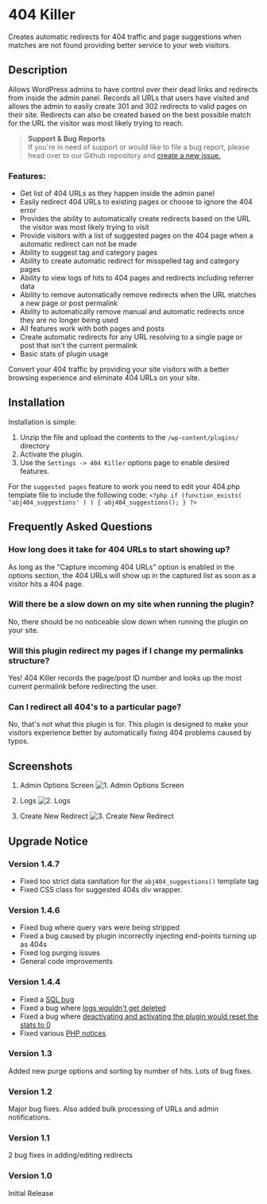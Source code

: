 # 404 Killer #

Creates automatic redirects for 404 traffic and page suggestions when matches are not found providing better service to your web visitors.

## Description ##

Allows WordPress admins to have control over their dead links and redirects from inside the admin panel. Records all URLs that users have visited and allows the admin to easily create 301 and 302 redirects to valid pages on their site. Redirects can also be created based on the best possible match for the URL the visitor was most likely trying to reach.

> <strong>Support & Bug Reports</strong><br>
> If you're in need of support or would like to file a bug report, please head over to our Github repository and [create a new issue.](https://github.com/aaron13100/404killer/issues)
>

### Features: ###

* Get list of 404 URLs as they happen inside the admin panel
* Easily redirect 404 URLs to existing pages or choose to ignore the 404 error
* Provides the ability to automatically create redirects based on the URL the visitor was most likely trying to visit
* Provide visitors with a list of suggested pages on the 404 page when a automatic redirect can not be made
* Ability to suggest tag and category pages
* Ability to create automatic redirect for misspelled tag and category pages
* Ability to view logs of hits to 404 pages and redirects including referrer data
* Ability to remove automatically remove redirects when the URL matches a new page or post permalink
* Ability to automatically remove manual and automatic redirects once they are no longer being used
* All features work with both pages and posts
* Create automatic redirects for any URL resolving to a single page or post that isn't the current permalink
* Basic stats of plugin usage

Convert your 404 traffic by providing your site visitors with a better browsing experience and eliminate 404 URLs on your site.

## Installation ##

Installation is simple:

1. Unzip the file and upload the contents to the `/wp-content/plugins/` directory
1. Activate the plugin.
1. Use the `Settings -> 404 Killer` options page to enable desired features.

For the `suggested pages` feature to work you need to edit your 404.php template file to include the following code:
`<?php if (function_exists( 'abj404_suggestions' ) ) { abj404_suggestions(); } ?>`

## Frequently Asked Questions ##

### How long does it take for 404 URLs to start showing up? ###

As long as the "Capture incoming 404 URLs" option is enabled in the options section, the 404 URLs will show up in the captured list as soon as a visitor hits a 404 page.

### Will there be a slow down on my site when running the plugin? ###

No, there should be no noticeable slow down when running the plugin on your site.

### Will this plugin redirect my pages if I change my permalinks structure? ###

Yes! 404 Killer records the page/post ID number and looks up the most current permalink before redirecting the user.

### Can I redirect all 404's to a particular page? ###

No, that's not what this plugin is for. This plugin is designed to make your visitors experience better by automatically fixing 404 problems caused by typos.

## Screenshots ##

1. Admin Options Screen
![1. Admin Options Screen](https://ps.w.org/404-redirected/trunk/screenshot-1.png)

2. Logs
![2. Logs](https://ps.w.org/404-redirected/trunk/screenshot-2.png)

3. Create New Redirect
![3. Create New Redirect](https://ps.w.org/404-redirected/trunk/screenshot-3.png)



## Upgrade Notice ##

### Version 1.4.7 ###
* Fixed too strict data sanitation for the `abj404_suggestions()` template tag
* Fixed CSS class for suggested 404s div wrapper.

### Version 1.4.6 ###
* Fixed bug where query vars were being stripped
* Fixed a bug caused by plugin incorrectly injecting end-points turning up as 404s
* Fixed log purging issues
* General code improvements

### Version 1.4.4 ###
* Fixed a [SQL bug](https://github.com/defries/404-redirected/issues/7)
* Fixed a bug where [logs wouldn't get deleted](https://github.com/defries/404-redirected/issues/8)
* Fixed a bug where [deactivating and activating the plugin would reset the stats to 0](https://github.com/defries/404-redirected/issues/9)
* Fixed various [PHP notices](https://github.com/defries/404-redirected/issues/10)

### Version 1.3 ###

Added new purge options and sorting by number of hits. Lots of bug fixes.

### Version 1.2 ###

Major bug fixes. Also added bulk processing of URLs and admin notifications.

### Version 1.1 ###

2 bug fixes in adding/editing redirects

### Version 1.0 ###

Initial Release
